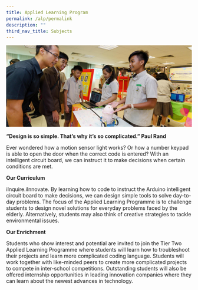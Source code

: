 ```yaml
---
title: Applied Learning Program
permalink: /alp/permalink
description: ""
third_nav_title: Subjects
---
```




![](/images/Applied-learning-programme.jpg)

**“Design is so simple. That’s why it’s so complicated.”
Paul Rand**

Ever wondered how a motion sensor light works? Or how a number keypad is able to open the door when the correct code is entered? With an intelligent circuit board, we can instruct it to make decisions when certain conditions are met.

**Our Curriculum**

iInquire.iInnovate. By learning how to code to instruct the Arduino intelligent circuit board to make decisions, we can design simple tools to solve day-to-day problems. The focus of the Applied Learning Programme is to challenge students to design novel solutions for everyday problems faced by the elderly. Alternatively, students may also think of creative strategies to tackle environmental issues.

**Our Enrichment**

Students who show interest and potential are invited to join the Tier Two Applied Learning Programme where students will learn how to troubleshoot their projects and learn more complicated coding language. Students will work together with like-minded peers to create more complicated projects to compete in inter-school competitions. Outstanding students will also be offered internship opportunities in leading innovation companies where they can learn about the newest advances in technology.